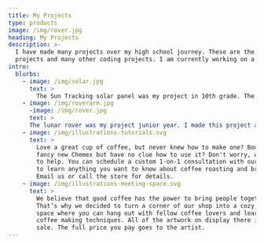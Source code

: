```yaml
---
title: My Projects
type: products
image: /img/rover.jpg
heading: My Projects
description: >-
  I have made many projects over my high school journey. These are the highlights of my projects! I made 2 engineering 
  projects and many other coding projects. I am currently working on a third engineering project. 
intro:
  blurbs:
    - image: /img/solar.jpg
      text: >
        The Sun Tracking solar panel was my project in 10th grade. The project used First Robotics Competition(FRC) components to track the sun. This proved to be a limitation but we were able to navigate this challenge and get the panel to sucessfully track the sun. The original efficency of the panel was 7% and with our added technology the panel was 11%. This project really motivated me to continue engineering and got me interested in photovoltic technology and electrical work. 
    - image: /img/roverarm.jpg
      -image: /img/rover.jpg
      text: > 
      The lunar rover was my project junior year. I made this project along many teamates and this project really allowed me to combine all my skills into one project. This rover had both electrical and pneumatic components. This rover had vision tracking and was all coded in C++. My contribution was coding the whole rover, doing the electrical and pneumatics, and working with my sub-group of the sun tracking solar panel. The space rover had 4 components: 1. Rocker Bogie chassis. This design helps the rover travel over rough terrain. The design makes it easy to go over rocks, mountains, and other rough surfaces. 2. Sun Tracking solar panel. This was the part that I worked on the most. Our team was split into 4 sub departments based on these features and I was part of the sun-tracking solar panel team. This is a continuation of my project from last year which follows the sun through out the day to maximize the efficiency design of the solar panel.3. Collection Arm. The arm is used to scoop up samples from the terrain. The arm is a major feature for the rover because it helps bring samples from different planets back to earth. 4. Collection Tray. The collection tray is used to store all the samples that the rover will collect.
    - image: /img/illustrations-tutorials.svg
      text: >
        Love a great cup of coffee, but never knew how to make one? Bought a
        fancy new Chemex but have no clue how to use it? Don't worry, we’re here
        to help. You can schedule a custom 1-on-1 consultation with our baristas
        to learn anything you want to know about coffee roasting and brewing.
        Email us or call the store for details.
    - image: /img/illustrations-meeting-space.svg
      text: >
        We believe that good coffee has the power to bring people together.
        That’s why we decided to turn a corner of our shop into a cozy meeting
        space where you can hang out with fellow coffee lovers and learn about
        coffee making techniques. All of the artwork on display there is for
        sale. The full price you pay goes to the artist.
---
```

